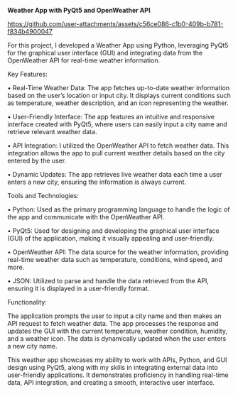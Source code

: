 **Weather App with PyQt5 and OpenWeather API**

https://github.com/user-attachments/assets/c56ce086-c1b0-409b-b781-f834b4900047


For this project, I developed a Weather App using Python, leveraging PyQt5 for the graphical user interface (GUI) and integrating data from the OpenWeather API for real-time 
weather information.



Key Features:

• Real-Time Weather Data: The app fetches up-to-date weather information based on the user’s location or input city. It displays current conditions such as temperature, 
weather description, and an icon representing the weather.

• User-Friendly Interface: The app features an intuitive and responsive interface created with PyQt5, where users can easily input a city name and retrieve relevant weather data.

• API Integration: I utilized the OpenWeather API to fetch weather data. This integration allows the app to pull current weather details based on the city entered by the user.

• Dynamic Updates: The app retrieves live weather data each time a user enters a new city, ensuring the information is always current.



Tools and Technologies:

• Python: Used as the primary programming language to handle the logic of the app and communicate with the OpenWeather API.

• PyQt5: Used for designing and developing the graphical user interface (GUI) of the application, making it visually appealing and user-friendly.

• OpenWeather API: The data source for the weather information, providing real-time weather data such as temperature, conditions, wind speed, and more.

• JSON: Utilized to parse and handle the data retrieved from the API, ensuring it is displayed in a user-friendly format.



Functionality:



The application prompts the user to input a city name and then makes an API request to fetch weather data. The app processes the response and updates the GUI with the current temperature, weather condition, humidity, and a weather icon. The data is dynamically updated when the user enters a new city name.



This weather app showcases my ability to work with APIs, Python, and GUI design using PyQt5, along with my skills in integrating external data into user-friendly applications. It demonstrates proficiency in handling real-time data, API integration, and creating a smooth, interactive user interface.

